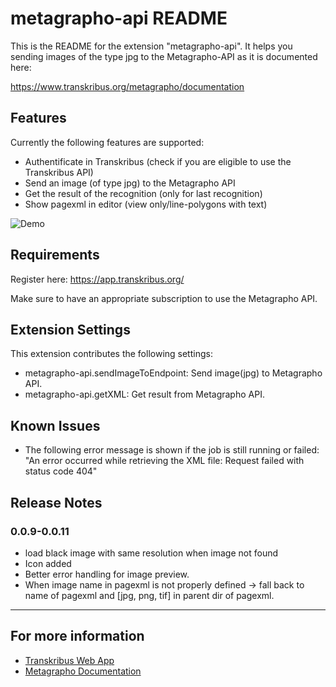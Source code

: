 # metagrapho-api README

This is the README for the extension "metagrapho-api".
It helps you sending images of the type jpg to the Metagrapho-API as it is documented here:

https://www.transkribus.org/metagrapho/documentation

## Features

Currently the following features are supported:

* Authentificate in Transkribus (check if you are eligible to use the Transkribus API)
* Send an image (of type jpg) to the Metagrapho API
* Get the result of the recognition (only for last recognition)
* Show pagexml in editor (view only/line-polygons with text)

![Demo](https://static.imtnet.org/vscode_metagrapho_editor.gif)

## Requirements

Register here: https://app.transkribus.org/

Make sure to have an appropriate subscription to use the Metagrapho API.

## Extension Settings

This extension contributes the following settings:

* metagrapho-api.sendImageToEndpoint: Send image(jpg) to Metagrapho API.
* metagrapho-api.getXML: Get result from Metagrapho API.

## Known Issues

* The following error message is shown if the job is still running or failed:
  "An error occurred while retrieving the XML file: Request failed with status code 404"

## Release Notes

### 0.0.9-0.0.11

* load black image with same resolution when image not found
* Icon added
* Better error handling for image preview.
* When image name in pagexml is not properly defined -> fall back to name of pagexml and [jpg, png, tif] in parent dir of pagexml.

---

## For more information

* [Transkribus Web App](https://app.transkribus.org/)
* [Metagrapho Documentation](https://www.transkribus.org/metagrapho/documentation)
